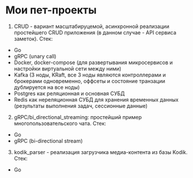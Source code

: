 # Мои пет-проекты

1. CRUD - вариант масштабируцемой, асинхронной реализации простейшего CRUD приложения (в данном случае - API сервиса заметок). Стек:
- Go
- gRPC (unary call)
- Docker, docker-compose (для развертывания микросервисов и настройки виртуальной сети между ними)
- Kafka (3 ноды, KRaft, все 3 ноды являются контроллерами и брокерами одновременно, оффсеты и состояние транзации дублируется на все ноды)
- Postgres как реляционная и основная СУБД
- Redis как нереляционная СУБД для хранения временных данных (результаты выполнения задач, сессионные данные)

2. gRPC/bi_directional_streaming: простейший пример многопользовательского чата. Стек:
- Go
- gRPC (bi-directional stream)

3. kodik_parser - реализация загрузчика медиа-контента из базы Kodik. Стек:
- Go
